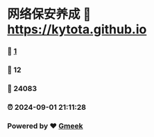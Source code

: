 # 网络保安养成 :link: https://kytota.github.io 
### :page_facing_up: [1](https://kytota.github.io/tag.html) 
### :speech_balloon: 12 
### :hibiscus: 24083 
### :alarm_clock: 2024-09-01 21:11:28 
### Powered by :heart: [Gmeek](https://github.com/Meekdai/Gmeek)
